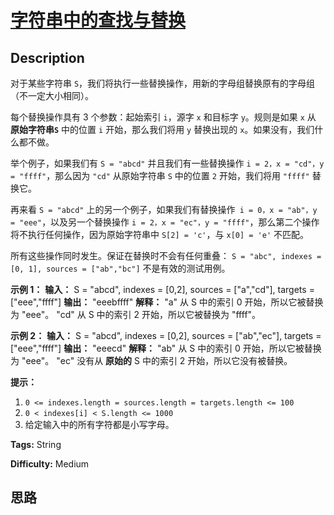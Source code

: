 # [字符串中的查找与替换][title]

## Description

对于某些字符串 `S`，我们将执行一些替换操作，用新的字母组替换原有的字母组（不一定大小相同）。

每个替换操作具有 3 个参数：起始索引 `i`，源字 `x` 和目标字 `y`。规则是如果 `x` 从 **原始字符串`S`** 中的位置 `i`
开始，那么我们将用 `y` 替换出现的 `x`。如果没有，我们什么都不做。

举个例子，如果我们有 `S = "abcd"` 并且我们有一些替换操作 `i = 2，x = "cd"，y = "ffff"`，那么因为 `"cd"`
从原始字符串 `S` 中的位置 `2` 开始，我们将用 `"ffff"` 替换它。

再来看 `S = "abcd"` 上的另一个例子，如果我们有替换操作` i = 0，x = "ab"，y = "eee"`，以及另一个替换操作 `i =
2，x = "ec"，y = "ffff"`，那么第二个操作将不执行任何操作，因为原始字符串中 `S[2] = 'c'`，与 `x[0] = 'e'`
不匹配。

所有这些操作同时发生。保证在替换时不会有任何重叠： `S = "abc", indexes = [0, 1], sources = ["ab","bc"]`
不是有效的测试用例。



**示例 1：**
            **输入：** S = "abcd", indexes = [0,2], sources = ["a","cd"], targets = ["eee","ffff"]    **输出：** "eeebffff"    **解释：** "a" 从 S 中的索引 0 开始，所以它被替换为 "eee"。    "cd" 从 S 中的索引 2 开始，所以它被替换为 "ffff"。    

**示例 2：**
            **输入：** S = "abcd", indexes = [0,2], sources = ["ab","ec"], targets = ["eee","ffff"]    **输出：** "eeecd"    **解释：** "ab" 从 S 中的索引 0 开始，所以它被替换为 "eee"。    "ec" 没有从 **原始的** S 中的索引 2 开始，所以它没有被替换。    



**提示：**

  1. `0 <= indexes.length = sources.length = targets.length <= 100`
  2. `0 < indexes[i] < S.length <= 1000`
  3. 给定输入中的所有字符都是小写字母。




**Tags:** String

**Difficulty:** Medium

## 思路

[title]: https://leetcode-cn.com/problems/find-and-replace-in-string
